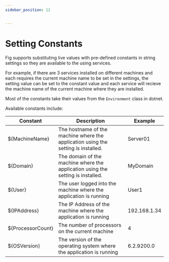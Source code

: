 ```yaml
---
sidebar_position: 11


---
```


# Setting Constants

Fig supports substituting live values with pre-defined constants in string settings so they are available to the using services.

For example, if there are 3 services installed on different machines and each requires the current machine name to be set in the settings, the setting value can be set to the constant value and each service will recieve the machine name of the current machine where they are installed.

Most of the constants take their values from the `Environment` class in dotnet.

Available constants include:

| Constant          | Description                                                  | Example      |
| ----------------- | ------------------------------------------------------------ | ------------ |
| ${MachineName}    | The hostname of the machine where the application using the setting is installed. | Server01     |
| ${Domain}         | The domain of the machine where the application using the setting is installed. | MyDomain     |
| ${User}           | The user logged into the machine where the application is running | User1        |
| ${IPAddress}      | The IP Address of the machine where the application is running | 192.168.1.34 |
| ${ProcessorCount} | The number of processors on the current machine              | 4            |
| ${OSVersion}      | The version of the operating system where the application is running | 6.2.9200.0   |

